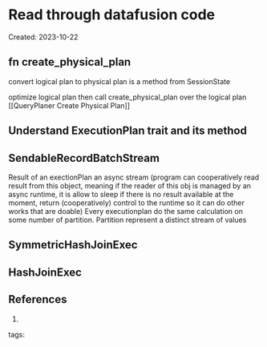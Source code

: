 # Read through datafusion code
Created: 2023-10-22
## fn create_physical_plan
convert logical plan to physical plan
is a method from SessionState

optimize logical plan then call create_physical_plan over the logical plan
[[QueryPlaner Create Physical Plan]]
## Understand ExecutionPlan trait and its method

## SendableRecordBatchStream

Result of an exectionPlan
an async stream (program can cooperatively read result from this object, meaning if the reader of this obj is managed by an async runtime, it is allow to sleep if there is no result available at the moment, return (cooperatively) control to the runtime so it can do other works that are doable)
Every executionplan  do the same calculation on some number of partition. Partition represent a distinct stream of values
## SymmetricHashJoinExec
## HashJoinExec

## References
1. 
tags: 